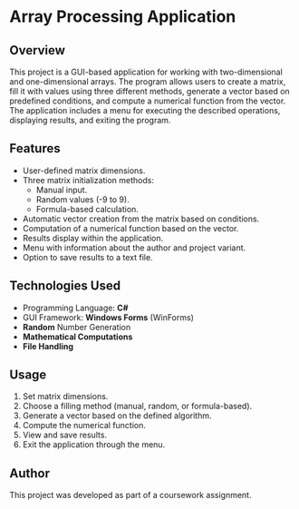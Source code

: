 # Array Processing Application

## Overview
This project is a GUI-based application for working with two-dimensional and one-dimensional arrays. The program allows users to create a matrix, fill it with values using three different methods, generate a vector based on predefined conditions, and compute a numerical function from the vector. The application includes a menu for executing the described operations, displaying results, and exiting the program.

## Features
- User-defined matrix dimensions.
- Three matrix initialization methods:
  - Manual input.
  - Random values (-9 to 9).
  - Formula-based calculation.
- Automatic vector creation from the matrix based on conditions.
- Computation of a numerical function based on the vector.
- Results display within the application.
- Menu with information about the author and project variant.
- Option to save results to a text file.

## Technologies Used
- Programming Language: **C#**
- GUI Framework: **Windows Forms** (WinForms)
- **Random** Number Generation
- **Mathematical Computations**
- **File Handling**

## Usage
1. Set matrix dimensions.
2. Choose a filling method (manual, random, or formula-based).
3. Generate a vector based on the defined algorithm.
4. Compute the numerical function.
5. View and save results.
6. Exit the application through the menu.

## Author
This project was developed as part of a coursework assignment. 
